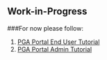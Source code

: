 
## Work-in-Progress
###For now please follow: <br>
1. <a href="https://cwiki.apache.org/confluence/display/AIRAVATA/Tutorial+04+-+PHP+Reference+Gateway+for+Airavata+-+End-User+Guide" target="_blank">PGA Portal End User Tutorial</a> <br>
2. <a href="https://cwiki.apache.org/confluence/display/AIRAVATA/Tutorial+05+-+PHP+Reference+Gateway+for+Airavata+-+Gateway+Admin+Guide" target="_blank"> PGA Portal Admin Tutorial</a>
